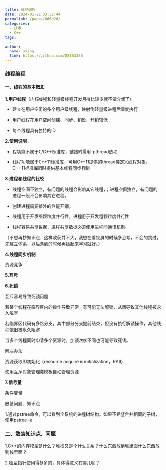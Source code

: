```yaml
---
title: 线程编程
date: 2024-01-21 03:32:44
permalink: /pages/0d6d2d/
categories:
  - 技术
  - C++
tags:
  - 
author: 
  name: aXing
  link: https://github.com/08163356
---
```

### 线程编程

#### 一、线程的基本概念

**1.用户线程**（内核线程和轻量级线程开发用得比较少就不做介绍了）

- 建立在用户空间的多个用户级线程，映射倒轻量级进程后调度执行

- 用户线程在用户空间创建、同步、销毁，开销较低

- 每个线程具有独特的ID


**2.使用说明**：

- 程功能不属于C/C++标准库，链接时需用-pthread选项
<!-- more -->

-  线程功能属于C++11标准库，可用C++11提供的thread类定义线程对象，C++11标准库同时提供基本线程同步机制


**3.进程和线程的比较**

- 线程空间不独立，有问题的线程会影响其它线程，；进程空间独立，有问题的进程一般不会影响其它进程。

- 创建进程需要额外的性能开销。

- 线程用于开发细颗粒度并行性，进程用于开发粗颗粒度并行性

- 线程容易共享数据，进程共享数据必须使用进程间通讯机制。


（不想再抄知识点，这样收获并不大，我想在看视屏的时候多思考，不会的跳过，先建立体系，以后遇到的时候再捡起来学习就好。）

**4.线程同步机制**

资源竞争

**5.互斥**



**6.死锁**

互斥容易导致死锁问题

若某个线程在临界区内的操作导致异常，有可能无法解锁，从而导致其他线程被永久阻塞

若临界区代码有多路分支，其中部分分支提前结束，但没有执行解锁操作，其他线程依旧被永久阻塞

当多个线程同时申请多个资源时，加锁次序不同也可能导致死锁。

解决办法

资源获取即初始化（resource acquire is initialization，RAII）

使用互斥对象管理类模板自动管理资源  

**7.信号量**

条件变量

散装问题、知识点

1.通过pstree命令，可以看到全系统的进程树结构。如果不希望合并相同的子树，使用pstree -a

### 二、散装知识点、问题

1.C++的内存模型是什么？堆栈又是个什么关系？什么东西放到堆里面什么东西放到栈里面？

2.哑型指针使用得挺多的，具体得意义在哪儿呢？

